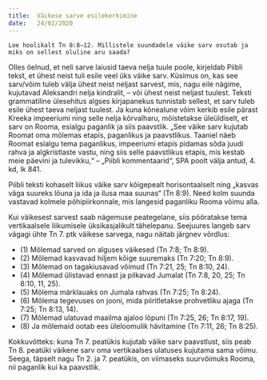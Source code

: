 ```yaml
---
title:  Väikese sarve esilekerkimine
date:   24/02/2020
---
```


`Loe hoolikalt Tn 8:8–12. Millistele suundadele väike sarv osutab ja miks on sellest oluline aru saada?`

Olles öelnud, et neli sarve laiusid taeva nelja tuule poole, kirjeldab Piibli tekst, et ühest neist tuli esile veel üks väike sarv. Küsimus on, kas see sarv/võim tuleb välja ühest neist neljast sarvest, mis, nagu eile nägime, kujutavad Aleksandri nelja kindralit, – või ühest neist neljast tuulest. Teksti grammatiline ülesehitus algses kirjapanekus tunnistab sellest, et sarv tuleb esile ühest taeva neljast tuulest. Ja kuna kõnealune võim kerkib esile pärast Kreeka impeeriumi ning selle nelja kõrvalharu, mõistetakse üleüldiselt, et sarv on Rooma, esialgu paganlik ja siis paavstlik. „See väike sarv kujutab Roomat oma mõlemas etapis, paganlikus ja paavstlikus. Taaniel näeb Roomat esialgu tema paganlikus, impeeriumi etapis pidamas sõda juudi rahva ja algkristlaste vastu, ning siis selle paavstlikus etapis, mis kestab meie päevini ja tulevikku,“ – „Piibli kommentaarid“, SPA poolt välja antud, 4. kd, lk 841.

Piibli teksti kohaselt liikus väike sarv kõigepealt horisontaalselt ning „kasvas väga suureks lõuna ja ida ja ilusa maa suunas“ (Tn 8:9). Need kolm suunda vastavad kolmele põhipiirkonnale, mis langesid paganliku Rooma võimu alla.

Kui väikesest sarvest saab nägemuse peategelane, siis pööratakse tema vertikaalsele liikumisele üksikasjalikult tähelepanu. Seejuures langeb sarv vägagi ühte Tn 7. ptk väikese sarvega, nagu näitab järgnev võrdlus:

- (1) Mõlemad sarved on alguses väikesed (Tn 7:8; Tn 8:9).
- (2) Mõlemad kasvavad hiljem kõige suuremaks (Tn 7:20; Tn 8:9).
- (3) Mõlemad on tagakiusavad võimud (Tn 7:21, 25; Tn 8:10, 24).
- (4) Mõlemad ülistavad ennast ja pilkavad Jumalat (Tn 7:8, 20, 25; Tn 8:10, 11, 25).
- (5) Mõlema märklauaks on Jumala rahvas (Tn 7:25; Tn 8:24).
- (6) Mõlema tegevuses on jooni, mida piiritletakse prohvetliku ajaga  (Tn 7:25; Tn 8:13, 14).
- (7) Mõlemad ulatuvad maailma ajaloo lõpuni (Tn 7:25, 26; Tn 8:17, 19).
- (8) Ja mõlemaid ootab ees üleloomulik hävitamine (Tn 7:11, 26; Tn 8:25).

Kokkuvõtteks: kuna Tn 7. peatükis kujutab väike sarv paavstlust, siis peab Tn 8. peatüki väikene sarv oma vertikaalses ulatuses kujutama sama võimu. Seega, täpselt nagu Tn 2. ja 7. peatükis, on viimaseks suurvõimuks Rooma, nii paganlik kui ka paavstlik.
